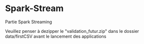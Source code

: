 # Spark-Stream
Partie Spark Streaming 

Veuillez penser à dezipper le "validation_futur.zip" dans le dossier data/firstCSV avant le lancement des applications

